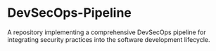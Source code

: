 # DevSecOps-Pipeline
A repository implementing a comprehensive DevSecOps pipeline for integrating security practices into the software development lifecycle.
